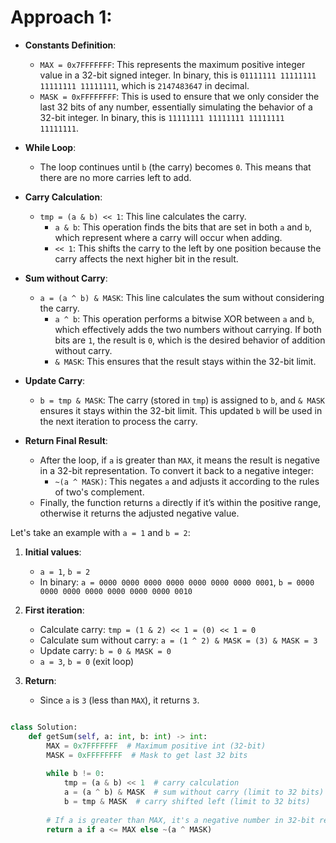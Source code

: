 
# Approach 1:

- **Constants Definition**:
    
    - `MAX = 0x7FFFFFFF`: This represents the maximum positive integer value in a 32-bit signed integer. In binary, this is `01111111 11111111 11111111 11111111`, which is `2147483647` in decimal.
    - `MASK = 0xFFFFFFFF`: This is used to ensure that we only consider the last 32 bits of any number, essentially simulating the behavior of a 32-bit integer. In binary, this is `11111111 11111111 11111111 11111111`.
- **While Loop**:
    
    - The loop continues until `b` (the carry) becomes `0`. This means that there are no more carries left to add.
- **Carry Calculation**:
    
    - `tmp = (a & b) << 1`: This line calculates the carry.
        - `a & b`: This operation finds the bits that are set in both `a` and `b`, which represent where a carry will occur when adding.
        - `<< 1`: This shifts the carry to the left by one position because the carry affects the next higher bit in the result.
- **Sum without Carry**:
    
    - `a = (a ^ b) & MASK`: This line calculates the sum without considering the carry.
        - `a ^ b`: This operation performs a bitwise XOR between `a` and `b`, which effectively adds the two numbers without carrying. If both bits are `1`, the result is `0`, which is the desired behavior of addition without carry.
        - `& MASK`: This ensures that the result stays within the 32-bit limit.
- **Update Carry**:
    
    - `b = tmp & MASK`: The carry (stored in `tmp`) is assigned to `b`, and `& MASK` ensures it stays within the 32-bit limit. This updated `b` will be used in the next iteration to process the carry.
- **Return Final Result**:
    
    - After the loop, if `a` is greater than `MAX`, it means the result is negative in a 32-bit representation. To convert it back to a negative integer:
        - `~(a ^ MASK)`: This negates `a` and adjusts it according to the rules of two's complement.
    - Finally, the function returns `a` directly if it’s within the positive range, otherwise it returns the adjusted negative value.

Let's take an example with `a = 1` and `b = 2`:

1. **Initial values**:
    
    - `a = 1`, `b = 2`
    - In binary: `a = 0000 0000 0000 0000 0000 0000 0000 0001`, `b = 0000 0000 0000 0000 0000 0000 0000 0010`
2. **First iteration**:
    
    - Calculate carry: `tmp = (1 & 2) << 1 = (0) << 1 = 0`
    - Calculate sum without carry: `a = (1 ^ 2) & MASK = (3) & MASK = 3`
    - Update carry: `b = 0 & MASK = 0`
    - `a = 3`, `b = 0` (exit loop)
3. **Return**:
    
    - Since `a` is `3` (less than `MAX`), it returns `3`.

```python

class Solution:
    def getSum(self, a: int, b: int) -> int:
        MAX = 0x7FFFFFFF  # Maximum positive int (32-bit)
        MASK = 0xFFFFFFFF  # Mask to get last 32 bits
        
        while b != 0:
            tmp = (a & b) << 1  # carry calculation
            a = (a ^ b) & MASK  # sum without carry (limit to 32 bits)
            b = tmp & MASK  # carry shifted left (limit to 32 bits)
        
        # If a is greater than MAX, it's a negative number in 32-bit representation
        return a if a <= MAX else ~(a ^ MASK)

```